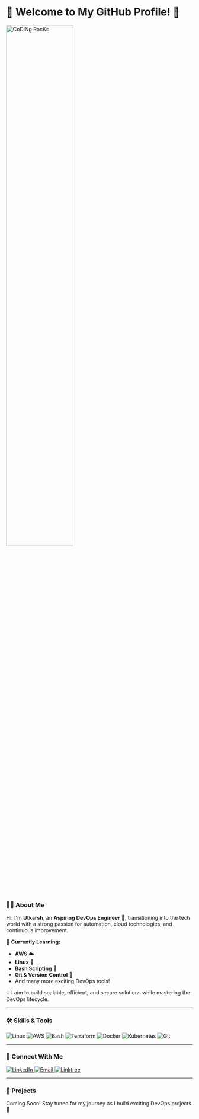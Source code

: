 # 🌟 Welcome to My GitHub Profile! 🌟

<img src="https://github.com/SP-XD/SP-XD/blob/main/images/dev-working_rounded.gif?raw=true" href="https://github.com/sp-xd" alt="CoDiNg RocKs"  width="60%"/><br>

### 👨‍💻 About Me
Hi! I'm **Utkarsh**, an **Aspiring DevOps Engineer** 🚀, transitioning into the tech world with a strong passion for automation, cloud technologies, and continuous improvement.

🌱 **Currently Learning:**  
- **AWS** ☁️  
- **Linux** 🐧  
- **Bash Scripting** 📜  
- **Git & Version Control** 🔧  
- And many more exciting DevOps tools!  

💡 I aim to build scalable, efficient, and secure solutions while mastering the DevOps lifecycle.

---

### 🛠️ Skills & Tools  
<p align="left">
  <img src="https://img.shields.io/badge/Linux-FCC624?style=for-the-badge&logo=linux&logoColor=black" alt="Linux">
  <img src="https://img.shields.io/badge/AWS-232F3E?style=for-the-badge&logo=amazon-aws&logoColor=white" alt="AWS">
  <img src="https://img.shields.io/badge/Bash-4EAA25?style=for-the-badge&logo=gnu-bash&logoColor=white" alt="Bash">
  <img src="https://img.shields.io/badge/Terraform-7B42BC?style=for-the-badge&logo=terraform&logoColor=white" alt="Terraform">
  <img src="https://img.shields.io/badge/Docker-2496ED?style=for-the-badge&logo=docker&logoColor=white" alt="Docker">
  <img src="https://img.shields.io/badge/Kubernetes-326CE5?style=for-the-badge&logo=kubernetes&logoColor=white" alt="Kubernetes">
  <img src="https://img.shields.io/badge/Git-F05032?style=for-the-badge&logo=git&logoColor=white" alt="Git">
</p>

---

### 🤝 Connect With Me
<p align="left">
  <a href="https://www.linkedin.com/in/utkarsh-gour-2891b0149/" target="_blank">
    <img src="https://img.shields.io/badge/LinkedIn-0A66C2?style=for-the-badge&logo=linkedin&logoColor=white" alt="LinkedIn">
  </a>
  <a href="utkarshgour37@gmail.com" target="_blank">
    <img src="https://img.shields.io/badge/Email-D14836?style=for-the-badge&logo=gmail&logoColor=white" alt="Email">
  </a>
  <a href="https://linktr.ee/Utkarshgour/" target="_blank">
    <img src="https://img.shields.io/badge/Linktree-000000?style=for-the-badge&logo=linktree&logoColor=white" alt="Linktree">
  </a>
</p>

---

### 🚀 Projects  
Coming Soon! Stay tuned for my journey as I build exciting DevOps projects. 🌟
